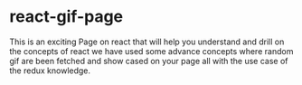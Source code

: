 # react-gif-page
This is an exciting Page on react that will help you understand and drill on the concepts of react we have used some advance concepts where random gif are been fetched and show cased on your page all with the use case of the redux knowledge.

